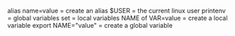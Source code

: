 alias name=value = create an alias
$USER = the current linux user 
printenv = global variables
set = local variables
NAME of VAR=value = create a local variable 
export NAME="value" = create a global variable 


